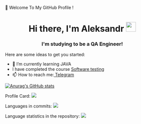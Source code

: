 👋 Welcome To My GitHub Profile !
<h1 align="center">Hi there, I'm <atarget="_blank">Aleksandr</a> 
<img src="https://github.com/blackcater/blackcater/raw/main/images/Hi.gif" height="32"/></h1>
<h3 align="center">I'm studying to be a QA Engineer!</h3>


Here are some ideas to get you started:
- 🌱 I’m currently learning JAVA
- I have completed the course <a href="https://sun9-85.userapi.com/s/v1/if2/xzO7DrwTlRPBlaxDzndkfBu09KGN4FFgn0eSA2J9mQiEifJkHl1x-aOUbguXG5i5ht85YHQ-uCETmfho7SxSTvDq.jpg?size=498x1080&quality=96&type=album" target="_blank"> Software testing</a>  
- 📫 How to reach me:<a href="https://t.me/mechtaaa_mechtaaa" target="_blank"> Telegram</a>  

[![Anurag's GitHub stats](https://github-readme-stats.vercel.app/api?username=mechtaaa)](https://github.com/mechtaaa/github-readme-stats)

Profile Card:
![](https://github-profile-summary-cards.vercel.app/api/cards/profile-details?username=mechtaaa&theme=solarized_dark) 

Languages in commits:
![](https://github-profile-summary-cards.vercel.app/api/cards/most-commit-language?username=mechtaaa&theme=solarized_dark)

Language statistics in the repository:
![](https://github-profile-summary-cards.vercel.app/api/cards/repos-per-language?username=mechtaaa&theme=solarized_dark)
